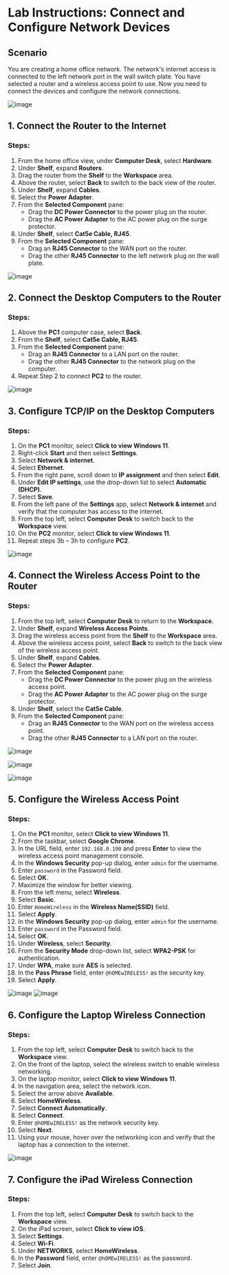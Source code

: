 # Lab Instructions: Connect and Configure Network Devices

## Scenario
You are creating a home office network. The network's internet access is connected to the left network port in the wall switch plate. You have selected a router and a wireless access point to use. Now you need to connect the devices and configure the network connections.

![image](https://github.com/K4iju/Networking/assets/159083256/418d68da-ab8d-42e4-9c1b-55b7079f121d)




## 1. Connect the Router to the Internet

### Steps:
1. From the home office view, under **Computer Desk**, select **Hardware**.
2. Under **Shelf**, expand **Routers**.
3. Drag the router from the **Shelf** to the **Workspace** area.
4. Above the router, select **Back** to switch to the back view of the router.
5. Under **Shelf**, expand **Cables**.
6. Select the **Power Adapter**.
7. From the **Selected Component** pane:
    - Drag the **DC Power Connector** to the power plug on the router.
    - Drag the **AC Power Adapter** to the AC power plug on the surge protector.
8. Under **Shelf**, select **Cat5e Cable, RJ45**.
9. From the **Selected Component** pane:
    - Drag an **RJ45 Connector** to the WAN port on the router.
    - Drag the other **RJ45 Connector** to the left network plug on the wall plate.

![image](https://github.com/K4iju/Networking/assets/159083256/345460e3-7165-4b52-b2f7-df869b26f271)



## 2. Connect the Desktop Computers to the Router

### Steps:
1. Above the **PC1** computer case, select **Back**.
2. From the **Shelf**, select **Cat5e Cable, RJ45**.
3. From the **Selected Component** pane:
    - Drag an **RJ45 Connector** to a LAN port on the router.
    - Drag the other **RJ45 Connector** to the network plug on the computer.
4. Repeat Step 2 to connect **PC2** to the router.

![image](https://github.com/K4iju/Networking/assets/159083256/4bf0bae6-238f-4886-a295-ac9bd8411051)



## 3. Configure TCP/IP on the Desktop Computers

### Steps:
1. On the **PC1** monitor, select **Click to view Windows 11**.
2. Right-click **Start** and then select **Settings**.
3. Select **Network & internet**.
4. Select **Ethernet**.
5. From the right pane, scroll down to **IP assignment** and then select **Edit**.
6. Under **Edit IP settings**, use the drop-down list to select **Automatic (DHCP)**.
7. Select **Save**.
8. From the left pane of the **Settings** app, select **Network & internet** and verify that the computer has access to the internet.
9. From the top left, select **Computer Desk** to switch back to the **Workspace** view.
10. On the **PC2** monitor, select **Click to view Windows 11**.
11. Repeat steps 3b – 3h to configure **PC2**.

![image](https://github.com/K4iju/Networking/assets/159083256/d5160231-7250-40fb-b9f7-ff4b8d6d771f)


## 4. Connect the Wireless Access Point to the Router

### Steps:
1. From the top left, select **Computer Desk** to return to the **Workspace**.
2. Under **Shelf**, expand **Wireless Access Points**.
3. Drag the wireless access point from the **Shelf** to the **Workspace** area.
4. Above the wireless access point, select **Back** to switch to the back view of the wireless access point.
5. Under **Shelf**, expand **Cables**.
6. Select the **Power Adapter**.
7. From the **Selected Component** pane:
    - Drag the **DC Power Connector** to the power plug on the wireless access point.
    - Drag the **AC Power Adapter** to the AC power plug on the surge protector.
8. Under **Shelf**, select the **Cat5e Cable**.
9. From the **Selected Component** pane:
    - Drag an **RJ45 Connector** to the WAN port on the wireless access point.
    - Drag the other **RJ45 Connector** to a LAN port on the router.

![image](https://github.com/K4iju/Networking/assets/159083256/1fd22fa0-d581-48e6-a684-8f82ebbcf298)

![image](https://github.com/K4iju/Networking/assets/159083256/5a58a9be-ddaa-4bfc-af39-8493ecf9c5c5)

![image](https://github.com/K4iju/Networking/assets/159083256/a1a928b6-cbb9-4c7a-be3c-9b7f7b365d1a)


## 5. Configure the Wireless Access Point

### Steps:
1. On the **PC1** monitor, select **Click to view Windows 11**.
2. From the taskbar, select **Google Chrome**.
3. In the URL field, enter `192.168.0.100` and press **Enter** to view the wireless access point management console.
4. In the **Windows Security** pop-up dialog, enter `admin` for the username.
5. Enter `password` in the Password field.
6. Select **OK**.
7. Maximize the window for better viewing.
8. From the left menu, select **Wireless**.
9. Select **Basic**.
10. Enter `HomeWireless` in the **Wireless Name(SSID)** field.
11. Select **Apply**.
12. In the **Windows Security** pop-up dialog, enter `admin` for the username.
13. Enter `password` in the Password field.
14. Select **OK**.
15. Under **Wireless**, select **Security**.
16. From the **Security Mode** drop-down list, select **WPA2-PSK** for authentication.
17. Under **WPA**, make sure **AES** is selected.
18. In the **Pass Phrase** field, enter `@hOMEwIRELESS!` as the security key.
19. Select **Apply**.

![image](https://github.com/K4iju/Networking/assets/159083256/659c6ab4-e436-4efb-b0a8-4155bd70e46e)
![image](https://github.com/K4iju/Networking/assets/159083256/1811a6be-6f53-47d6-8442-8409d5256101)


## 6. Configure the Laptop Wireless Connection

### Steps:
1. From the top left, select **Computer Desk** to switch back to the **Workspace** view.
2. On the front of the laptop, select the wireless switch to enable wireless networking.
3. On the laptop monitor, select **Click to view Windows 11**.
4. In the navigation area, select the network icon.
5. Select the arrow above **Available**.
6. Select **HomeWireless**.
7. Select **Connect Automatically**.
8. Select **Connect**.
9. Enter `@hOMEwIRELESS!` as the network security key.
10. Select **Next**.
11. Using your mouse, hover over the networking icon and verify that the laptop has a connection to the internet.

![image](https://github.com/K4iju/Networking/assets/159083256/629c0ca5-66de-4a80-b140-cd8bb55e5485)

## 7. Configure the iPad Wireless Connection

### Steps:
1. From the top left, select **Computer Desk** to switch back to the **Workspace** view.
2. On the iPad screen, select **Click to view iOS**.
3. Select **Settings**.
4. Select **Wi-Fi**.
5. Under **NETWORKS**, select **HomeWireless**.
6. In the **Password** field, enter `@hOMEwIRELESS!` as the password.
7. Select **Join**.
